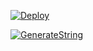 [![Deploy](https://www.herokucdn.com/deploy/button.svg)](https://heroku.com/deploy?template=https://github.com/amdiwes231/Mostafa)

[![GenerateString](https://img.shields.io/badge/repl.it-generateString-yellowgreen)](https://replit.com/@vorcl/generatestringsession#Ufo.py)
